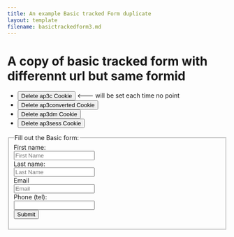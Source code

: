 ```yaml
---
title: An example Basic tracked Form duplicate
layout: template
filename: basictrackedform3.md
--- 
```

<!-- Ortto robert capture code -->
<script>
    window.ap3c = window.ap3c || {};
    var ap3c = window.ap3c;
    ap3c.cmd = ap3c.cmd || [];
    ap3c.cmd.push(function() {
        ap3c.init('YdOVzkqoVlq0G5Pscm9iZXJ0', 'https://testsubdomain.robs2.qa.lulzderp.com/');
        ap3c.track({v: 0});
    });
    ap3c.activity = function(act) { ap3c.act = (ap3c.act || []); ap3c.act.push(act); };
    var s, t; s = document.createElement('script'); s.type = 'text/javascript'; s.src = "https://testsubdomain.robs2.qa.lulzderp.com/app.js";
    t = document.getElementsByTagName('script')[0]; t.parentNode.insertBefore(s, t);
</script>


<script>
let delete_cookie = function(name) {
    document.cookie = name +'=; Path=/; Expires=Thu, 01 Jan 1970 00:00:01 GMT;';
	console.log("Deleted ", name, "cookie");
};
</script>

# A copy of basic tracked form with differennt url but same formid

* <button onclick="delete_cookie('ap3c')">Delete ap3c Cookie</button> <--- will be set each time no point
* <button onclick="delete_cookie('ap3converted')">Delete ap3converted Cookie</button>
* <button onclick="delete_cookie('ap3dm')">Delete ap3dm Cookie</button>
* <button onclick="delete_cookie('ap3sess')">Delete ap3sess Cookie</button>




<fieldset>
    <legend>Fill out the Basic form:</legend>
<form id="anotheruniqueformid" action="" onsubmit="return false;">
  <label for="fname3">First name:</label><br>
  <input type="text" id="fname3" name="fname" placeholder="First Name"/><br>
  <label for="lname3">Last name:</label><br>
  <input type="text" id="lname3" name="lname" placeholder="Last Name"/><br>
  <label for="email3">Email</label><br>
  <input type="email" id="email3" name="email" placeholder="Email"/><br>
  <label for="phone3">Phone (tel):</label><br>
  <input type="tel" id="phone3" name="phone"/><br>
   <input id="submit3" type="submit" value="Submit"/>
</form> 

</fieldset>


